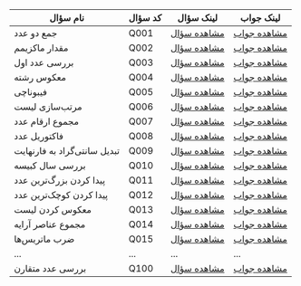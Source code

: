 | نام سؤال            | کد سؤال | لینک سؤال                          | لینک جواب                          |
|---------------------|--------|----------------------------------|----------------------------------|
| جمع دو عدد         | Q001   | [مشاهده سؤال](https://example.com/q1)  | [مشاهده جواب](https://example.com/a1)  |
| مقدار ماکزیمم      | Q002   | [مشاهده سؤال](https://example.com/q2)  | [مشاهده جواب](https://example.com/a2)  |
| بررسی عدد اول      | Q003   | [مشاهده سؤال](https://example.com/q3)  | [مشاهده جواب](https://example.com/a3)  |
| معکوس رشته        | Q004   | [مشاهده سؤال](https://example.com/q4)  | [مشاهده جواب](https://example.com/a4)  |
| فیبوناچی           | Q005   | [مشاهده سؤال](https://example.com/q5)  | [مشاهده جواب](https://example.com/a5)  |
| مرتب‌سازی لیست     | Q006   | [مشاهده سؤال](https://example.com/q6)  | [مشاهده جواب](https://example.com/a6)  |
| مجموع ارقام عدد    | Q007   | [مشاهده سؤال](https://example.com/q7)  | [مشاهده جواب](https://example.com/a7)  |
| فاکتوریل عدد      | Q008   | [مشاهده سؤال](https://example.com/q8)  | [مشاهده جواب](https://example.com/a8)  |
| تبدیل سانتی‌گراد به فارنهایت | Q009   | [مشاهده سؤال](https://example.com/q9)  | [مشاهده جواب](https://example.com/a9)  |
| بررسی سال کبیسه    | Q010   | [مشاهده سؤال](https://example.com/q10) | [مشاهده جواب](https://example.com/a10) |
| پیدا کردن بزرگ‌ترین عدد | Q011   | [مشاهده سؤال](https://example.com/q11) | [مشاهده جواب](https://example.com/a11) |
| پیدا کردن کوچک‌ترین عدد | Q012   | [مشاهده سؤال](https://example.com/q12) | [مشاهده جواب](https://example.com/a12) |
| معکوس کردن لیست   | Q013   | [مشاهده سؤال](https://example.com/q13) | [مشاهده جواب](https://example.com/a13) |
| مجموع عناصر آرایه | Q014   | [مشاهده سؤال](https://example.com/q14) | [مشاهده جواب](https://example.com/a14) |
| ضرب ماتریس‌ها     | Q015   | [مشاهده سؤال](https://example.com/q15) | [مشاهده جواب](https://example.com/a15) |
| ...               | ...    | ...                              | ...                              |
| بررسی عدد متقارن  | Q100   | [مشاهده سؤال](https://example.com/q100) | [مشاهده جواب](https://example.com/a100) |
